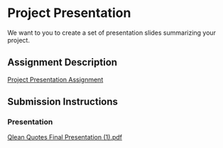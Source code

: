 # Project Presentation
We want to you to create a set of presentation slides summarizing your project.

## Assignment Description
[Project Presentation Assignment](https://education.launchcode.org/liftoff/modules/assignments/project-presentation)

## Submission Instructions

### Presentation
[Qlean Quotes Final Presentation (1).pdf](..%2F..%2F..%2FDownloads%2FQlean%20Quotes%20Final%20Presentation%20%281%29.pdf)